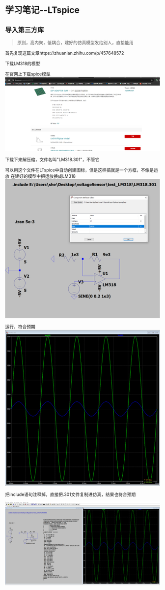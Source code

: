 # 学习笔记--LTspice

## 导入第三方库

>原则，高内聚，低耦合，建好的仿真模型发给别人，直接能用

首先复现这篇文章https://zhuanlan.zhihu.com/p/457648572

下载LM318的模型

在官网上下载spice模型
![Alt text](pictures/image-1.png)

下载下来解压缩，文件名叫"LM318.301"，不管它

可以用这个文件在LTspice中自动创建图标，但是这样搞就是一个方框，不像是运放
在建好的模型中把运放换成LM318
![Alt text](pictures/image-3.png)

运行，符合预期
![Alt text](pictures/image.png)

把include语句注释掉，直接把.301文件复制进仿真，结果也符合预期

![Alt text](pictures/image-2.png)

